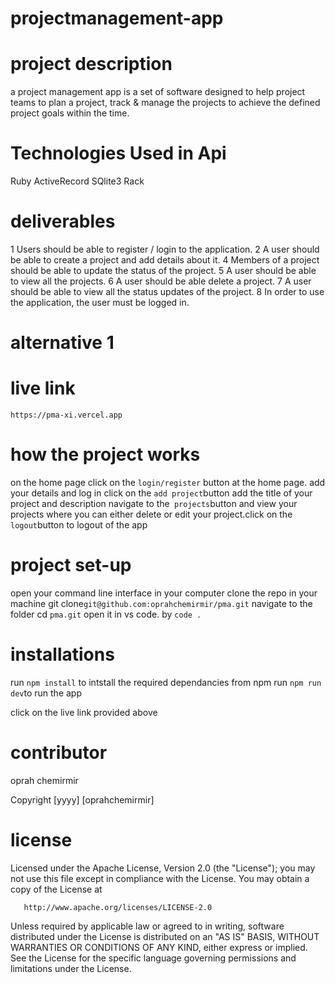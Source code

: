 # projectmanagement-app
# project description
a project management app is a set of software designed to help project teams to plan a project, track & manage the projects to achieve the defined project goals within the time.
# Technologies Used in Api
Ruby
ActiveRecord
SQlite3
Rack
# deliverables
1 Users should be able to register / login to the application.
2 A user should be able to create a project and add details about it.
4 Members of a project should be able to update the status of the project.
5 A user should  be able to view all the projects.
6 A user should be able delete a project.
7 A user should be able to view all the status updates of the project.
8 In order to use the application, the user must be logged in.

# alternative 1
# live link 
`https://pma-xi.vercel.app`
# how the project works
on the home page click on the `login/register` button at the home page.
add your details and log in
click on the `add project`button add the title of your project and description
navigate to the` projects`button and view your projects where you can either delete or edit your project.click on the `logout`button to logout of the app
# project set-up
open your command line interface in your computer 
clone the repo in your machine 
git clone`git@github.com:oprahchemirmir/pma.git`
navigate to the folder
cd `pma.git`
 open it in vs code.
 by `code .`
# installations
run `npm install` to intstall the required dependancies from npm 
run `npm run dev`to run the app

click on the live link provided above 
# contributor
oprah chemirmir

Copyright [yyyy] [oprahchemirmir]
# license

   Licensed under the Apache License, Version 2.0 (the "License");
   you may not use this file except in compliance with the License.
   You may obtain a copy of the License at

       http://www.apache.org/licenses/LICENSE-2.0

   Unless required by applicable law or agreed to in writing, software
   distributed under the License is distributed on an "AS IS" BASIS,
   WITHOUT WARRANTIES OR CONDITIONS OF ANY KIND, either express or implied.
   See the License for the specific language governing permissions and
   limitations under the License.



